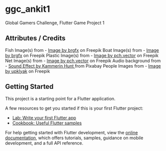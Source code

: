 # ggc_ankit1

Global Gamers Challenge, Flutter Game Project 1

## Attributes / Credits

Fish Image(s) from - <a href="https://www.freepik.com/free-vector/illustration-different-kind-sea-animals_1164152.htm#page=2&query=dolphin&position=37&from_view=search&track=sph&uuid=66a406a5-2572-49c3-87cf-72e12abe4c4f">Image by brgfx</a> on Freepik
Boat Image(s) from - <a href="https://www.freepik.com/free-vector/set-different-kind-boats-ship-isolated-white-background_16254262.htm#fromView=search&term=boat&track=sph&regularType=vector&page=1&position=48&uuid=1c03bf87-2b49-4a3a-a8b6-be59a6915555">Image by brgfx</a> on Freepik
Plastic Image(s) from - <a href="https://www.freepik.com/free-vector/bright-plastic-waste-flat-illustrations-collection_14623561.htm#fromView=search&term=bright+plastic+waste&track=ais&regularType=vector&page=1&position=11&uuid=52545683-95e5-4f49-a0ca-c81ebbd21bc4">Image by pch.vector</a> on Freepik
Net Image(s) from - <a href="https://www.freepik.com/free-vector/different-types-eco-bags-vector-illustrations-set-drawings-reusable-zero-waste-bags-tote-kit-cotton-net-bags-isolated-white-background-environment-ecology-recycling-concept_22343696.htm">Image by pch.vector</a> on Freepik
Audio background from - <a href="https://pixabay.com/users/kamhunt-27612606/?utm_source=link-attribution&utm_medium=referral&utm_campaign=music&utm_content=132687">Sound Effect by Kammerin Hunt </a> from Pixabay
People Images from - <a href="https://www.freepik.com/free-vector/people-sunbath-beach-top-view-float-rings_33819231.htm#fromView=search&page=1&position=48&uuid=068b372d-5a70-4426-b2a9-39bf79564b71">Image by upklyak</a> on Freepik

## Getting Started

This project is a starting point for a Flutter application.

A few resources to get you started if this is your first Flutter project:

- [Lab: Write your first Flutter app](https://docs.flutter.dev/get-started/codelab)
- [Cookbook: Useful Flutter samples](https://docs.flutter.dev/cookbook)

For help getting started with Flutter development, view the
[online documentation](https://docs.flutter.dev/), which offers tutorials,
samples, guidance on mobile development, and a full API reference.
